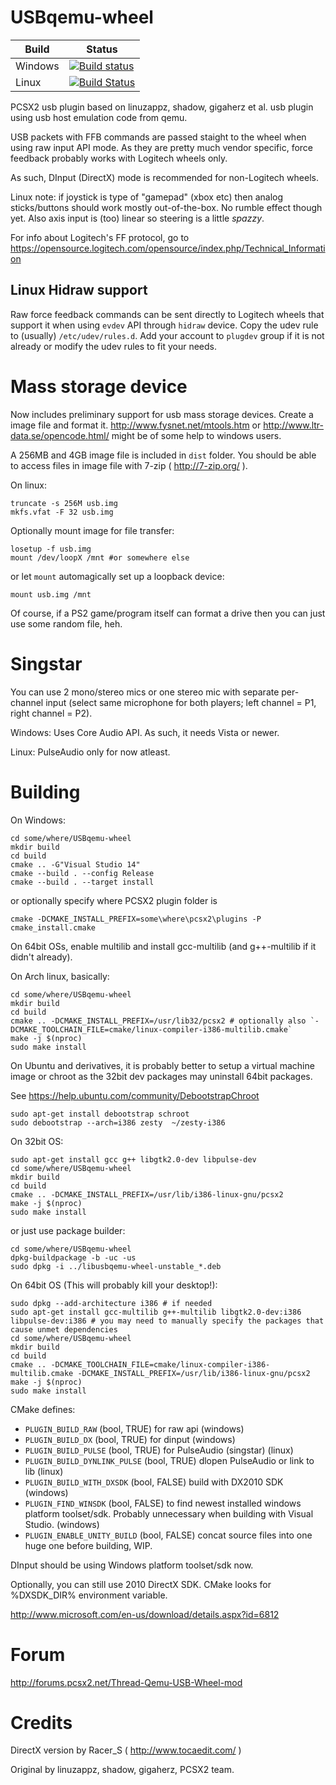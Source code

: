USBqemu-wheel
=============

**Build** | **Status**
--------|--------
Windows | [![Build status](https://ci.appveyor.com/api/projects/status/tg69jfcw5lllu8kl?svg=true)](https://ci.appveyor.com/project/jackun/USBqemu-wheel/branch/master)
Linux | [![Build Status](https://travis-ci.org/jackun/USBqemu-wheel.svg?branch=master)](https://travis-ci.org/jackun/USBqemu-wheel)


PCSX2 usb plugin based on linuzappz, shadow, gigaherz et al. usb plugin using usb host emulation code from qemu.

USB packets with FFB commands are passed staight to the wheel when using raw input API mode.
As they are pretty much vendor specific, force feedback probably works with Logitech wheels only.

As such, DInput (DirectX) mode is recommended for non-Logitech wheels.

Linux note: if joystick is type of "gamepad" (xbox etc) then analog sticks/buttons should work mostly out-of-the-box.
No rumble effect though yet. Also axis input is (too) linear so steering is a little _spazzy_.

For info about Logitech's FF protocol, go to https://opensource.logitech.com/opensource/index.php/Technical_Information

Linux Hidraw support
-------

Raw force feedback commands can be sent directly to Logitech wheels that support it when using `evdev` API through `hidraw` device. Copy the udev rule to (usually) `/etc/udev/rules.d`. Add your account to `plugdev` group if it is not already or modify the udev rules to fit your needs.

Mass storage device
=======

Now includes preliminary support for usb mass storage devices. Create a image file and format it.
http://www.fysnet.net/mtools.htm or http://www.ltr-data.se/opencode.html/ might be of some help to windows users.

A 256MB and 4GB image file is included in `dist` folder.
You should be able to access files in image file with 7-zip ( http://7-zip.org/ ).

On linux:

	truncate -s 256M usb.img
	mkfs.vfat -F 32 usb.img
	
Optionally mount image for file transfer:

	losetup -f usb.img
	mount /dev/loopX /mnt #or somewhere else

or let `mount` automagically set up a loopback device:

	mount usb.img /mnt
	
Of course, if a PS2 game/program itself can format a drive then you can just use some random file, heh.

Singstar
========

You can use 2 mono/stereo mics or one stereo mic with separate per-channel input (select same microphone for both players; left channel = P1, right channel = P2).

Windows: Uses Core Audio API. As such, it needs Vista or newer.

Linux: PulseAudio only for now atleast.


Building
==========

On Windows:

	cd some/where/USBqemu-wheel
	mkdir build
	cd build
	cmake .. -G"Visual Studio 14"
	cmake --build . --config Release
	cmake --build . --target install

or optionally specify where PCSX2 plugin folder is

	cmake -DCMAKE_INSTALL_PREFIX=some\where\pcsx2\plugins -P cmake_install.cmake


On 64bit OSs, enable multilib and install gcc-multilib (and g++-multilib if it didn't already).

On Arch linux, basically:

	cd some/where/USBqemu-wheel
	mkdir build
	cd build
	cmake .. -DCMAKE_INSTALL_PREFIX=/usr/lib32/pcsx2 # optionally also `-DCMAKE_TOOLCHAIN_FILE=cmake/linux-compiler-i386-multilib.cmake`
	make -j $(nproc)
	sudo make install

On Ubuntu and derivatives, it is probably better to setup a virtual machine image or chroot as the 32bit dev packages may uninstall 64bit packages.

See https://help.ubuntu.com/community/DebootstrapChroot

	sudo apt-get install debootstrap schroot
	sudo debootstrap --arch=i386 zesty  ~/zesty-i386

On 32bit OS:

	sudo apt-get install gcc g++ libgtk2.0-dev libpulse-dev
	cd some/where/USBqemu-wheel
	mkdir build
	cd build
	cmake .. -DCMAKE_INSTALL_PREFIX=/usr/lib/i386-linux-gnu/pcsx2
	make -j $(nproc)
	sudo make install

or just use package builder:

	cd some/where/USBqemu-wheel
	dpkg-buildpackage -b -uc -us
	sudo dpkg -i ../libusbqemu-wheel-unstable_*.deb

On 64bit OS (This will probably kill your desktop!):

	sudo dpkg --add-architecture i386 # if needed
	sudo apt-get install gcc-multilib g++-multilib libgtk2.0-dev:i386 libpulse-dev:i386 # you may need to manually specify the packages that cause unmet dependencies
	cd some/where/USBqemu-wheel
	mkdir build
	cd build
	cmake .. -DCMAKE_TOOLCHAIN_FILE=cmake/linux-compiler-i386-multilib.cmake -DCMAKE_INSTALL_PREFIX=/usr/lib/i386-linux-gnu/pcsx2
	make -j $(nproc)
	sudo make install

CMake defines:

* `PLUGIN_BUILD_RAW` (bool, TRUE) for raw api (windows)
* `PLUGIN_BUILD_DX` (bool, TRUE) for dinput (windows)
* `PLUGIN_BUILD_PULSE` (bool, TRUE) for PulseAudio (singstar) (linux)
* `PLUGIN_BUILD_DYNLINK_PULSE` (bool, TRUE) dlopen PulseAudio or link to lib (linux)
* `PLUGIN_BUILD_WITH_DXSDK` (bool, FALSE) build with DX2010 SDK (windows)
* `PLUGIN_FIND_WINSDK` (bool, FALSE) to find newest installed windows platform toolset/sdk. Probably unnecessary when building with Visual Studio. (windows)
* `PLUGIN_ENABLE_UNITY_BUILD` (bool, FALSE) concat source files into one huge one before building, WIP.

DInput should be using Windows platform toolset/sdk now.

Optionally, you can still use 2010 DirectX SDK. CMake looks for %DXSDK_DIR% environment variable.

http://www.microsoft.com/en-us/download/details.aspx?id=6812

Forum
=========
http://forums.pcsx2.net/Thread-Qemu-USB-Wheel-mod

Credits
=========

DirectX version by Racer_S ( http://www.tocaedit.com/ )

Original by linuzappz, shadow, gigaherz, PCSX2 team.
